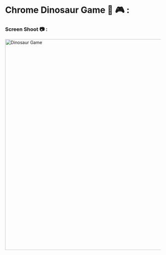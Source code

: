 # Chrome Dinosaur Game 🦖 🎮 : 

### Screen Shoot 📷 : 


<img width="680" alt="Dinosaur Game" src="https://github.com/moadhamousti/Chrome-Dinosaur-Game/assets/118165767/7ef25251-6a04-4648-a01e-f61c85486ed5">



